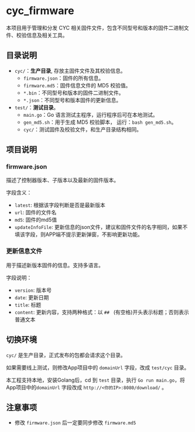 # cyc_firmware

本项目用于管理和分发 CYC 相关固件文件，包含不同型号和版本的固件二进制文件、校验信息及相关工具。

## 目录说明

- `cyc/`：**生产目录**, 存放主固件文件及其校验信息。
  - `firmware.json`：固件的所有信息。
  - `firmware.md5`：固件信息文件的 MD5 校验值。
  - `*.bin`：不同型号和版本的固件二进制文件。
  - `*.json`：不同型号和版本固件的更新信息。
- `test/`：**测试目录**。
  - `main.go`：Go 语言测试主程序，运行程序后可在本地测试。
  - `gen_md5.sh`：用于生成 MD5 校验脚本， 运行：`bash gen_md5.sh`。
  - `cyc/`：测试固件及校验文件，和生产目录结构相同。

## 项目说明

### firmware.json

描述了控制器版本、子版本以及最新的固件版本。

字段含义：

- `latest`: 根据该字段判断是否是最新版本
- `url`: 固件的文件名
- `md5`: 固件的md5值
- `updateInfoFile`: 更新信息的json文件，建议和固件文件的名字相同，如果不填该字段，则APP端不提示更新弹窗，不影响更新功能。

### 更新信息文件

用于描述新版本固件的信息。支持多语言。

字段说明：

- `version`: 版本号
- `date`: 更新日期
- `title`: 标题
- `content`: 更新内容，支持两种格式：以 `## ` (有空格)开头表示标题；否则表示普通文本

## 切换环境

`cyc/` 是生产目录，正式发布的包都会请求这个目录。

如果需要线上测试，则修改App项目中的 `domainUrl` 字段，改成 `test/cyc` 目录。

本工程支持本地，安装Golang后，cd 到 `test` 目录，执行 `Go run main.go`，将 App项目中的`domainUrl` 字段改成 `http://<你的IP>:8080/download/` 。



## 注意事项

- 修改 `firmware.json` 后一定要同步修改 `firmware.md5`